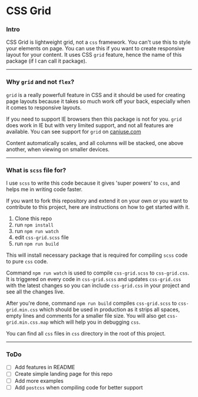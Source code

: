 # CSS Grid

### Intro

CSS Grid is lightweight grid, not a `css` framework. You can't use this to style
your elements on page. You can use this if you want to create responsive layout
for your content.
It uses CSS `grid` feature, hence the name of this package (if I can call it package).

---

### Why `grid` and not `flex`?

`grid` is a really powerfull feature in CSS and it should be used for creating
page layouts because it takes so much work off your back, especially when it
comes to responsive layouts.

If you need to support IE browsers then this package is not for you. `grid` does
work in IE but with very limited support, and not all features are available.
You can see support for `grid` on [caniuse.com](https://caniuse.com/?search=grid)

Content automatically scales, and all columns will be stacked,
one above another, when viewing on smaller devices.

---

### What is `scss` file for?

I use `scss` to write this code because it gives 'super powers' to `css`, and helps me in writing code faster.

If you want to fork this repository and extend it on your own or you want to contribute to this project,
here are instructions on how to get started with it.

1. Clone this repo
2. run `npm install`
3. run `npm run watch`
4. edit `css-grid.scss` file
5. run `npm run build`

This will install necessary package that is required for compiling `scss` code to pure `css` code.

Command `npm run watch` is used to compile `css-grid.scss` to `css-grid.css`. It is triggered on every
code in `css-grid.scss` and updates `css-grid.css` with the latest changes so you can include `css-grid.css`
in your project and see all the changes live.

After you're done, command `npm run build` compiles `css-grid.scss` to `css-grid.min.css` which should be used in production as it strips all spaces,
empty lines and comments for a smaller file size. You will also get `css-grid.min.css.map` which will help you in debugging `css`.

You can find all `css` files in `css` directory in the root of this project.

---

### ToDo

- [ ] Add features in README
- [ ] Create simple landing page for this repo
- [ ] Add more examples
- [ ] Add `postcss` when compiling code for better support
